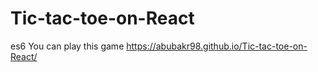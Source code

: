 # Tic-tac-toe-on-React
es6
You can play this game https://abubakr98.github.io/Tic-tac-toe-on-React/
